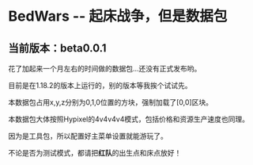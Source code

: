 # BedWars -- 起床战争，但是数据包
## 当前版本：beta0.0.1

花了加起来一个月左右的时间做的数据包...还没有正式发布哟。

目前是在1.18.2的版本上运行的，别的版本等我挨个试试先。

本数据包占用x,y,z分别为0,1,0位置的方块，强制加载了[0,0]区块。

本数据包大体按照Hypixel的4v4v4v4模式，包括价格和资源生产速度也同理。

因为是工具包，所以配置好主菜单设置就能游玩了。

不论是否为测试模式，都请把**红队**的出生点和床点放好！
